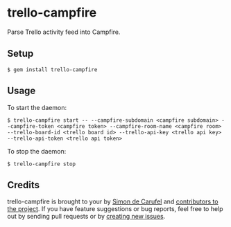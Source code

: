# trello-campfire

Parse Trello activity feed into Campfire.

## Setup
```
$ gem install trello-campfire
```

## Usage
To start the daemon:

```
$ trello-campfire start -- --campfire-subdomain <campfire subdomain> --campfire-token <campfire token> --campfire-room-name <campfire room> --trello-board-id <trello board id> --trello-api-key <trello api key> --trello-api-token <trello api token>
```

To stop the daemon:

```
$ trello-campfire stop
```

## Credits
trello-campfire is brought to your by [Simon de Carufel](http://rufel.ca/) and [contributors to the project](https://github.com/simondec/trello-campfire/contributors). If you have feature suggestions or bug reports, feel free to help out by sending pull requests or by [creating new issues](https://github.com/simondec/trello-campfire/issues).